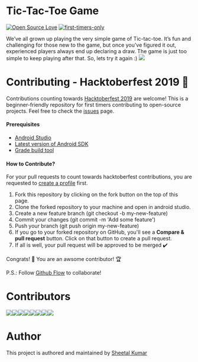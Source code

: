 # Tic-Tac-Toe Game
[![Open Source Love](https://badges.frapsoft.com/os/v1/open-source.svg?v=103)](https://github.com/ellerbrock/open-source-badges/) [![first-timers-only](https://img.shields.io/badge/first--timers--only-friendly-blue.svg?style=flat-square)](https://www.firsttimersonly.com/)

We’ve all grown up playing the very simple game of Tic-tac-toe. It’s fun and challenging for those new to the game, but once you’ve figured it out, experienced players always end up declaring a draw. The game is just too simple to keep playing after that. So, lets try it again :)
![](https://github.com/ksheetal/TicTacToeGame/blob/master/Screeshot.jpg)

# Contributing - Hacktoberfest 2019 🎃
Contributions counting towards [Hacktoberfest 2019](https://hacktoberfest.digitalocean.com/) are welcome! This is a beginner-friendly repository for first timers contributing to open-source projects. Feel free to check the [issues](https://github.com/ksheetal/TicTacToeGame/issues) page.

 #### Prerequisites
 - [Android Studio](https://developer.android.com/studio)
 - [Latest version of Android SDK](https://developer.android.com/studio/index.html#downloads)
 - [Grade build tool](https://gradle.org/)
 
 
 #### How to Contribute?
For your pull requests to count towards hacktoberfest contributions, you are requested to [create a profile](https://hacktoberfest.digitalocean.com/) first.

1) Fork this repository by clicking on the fork button on the top of this page.
2) Clone the forked repository to your machine and open in android studio.
3) Create a new feature branch (git checkout -b my-new-feature)
4) Commit your changes (git commit -m 'Add some feature')
5) Push your branch (git push origin my-new-feature)
6) If you go to your forked repository on GitHub, you'll see a **Compare & pull request** button. Click on that button to create a pull request.
7) If all is well, your pull request will be approved to be merged ✔️

Congrats! 🎉 You are an awsome contributor! 🏆

P.S.: 
Follow [Github Flow](https://help.github.com/en/github/collaborating-with-issues-and-pull-requests/github-flow) to collaborate!


# Contributors

[![](https://sourcerer.io/fame/EkinEren/EkinEren/TicTacToeGame/images/0)](https://sourcerer.io/fame/EkinEren/EkinEren/TicTacToeGame/links/0)[![](https://sourcerer.io/fame/EkinEren/EkinEren/TicTacToeGame/images/1)](https://sourcerer.io/fame/EkinEren/EkinEren/TicTacToeGame/links/1)[![](https://sourcerer.io/fame/EkinEren/EkinEren/TicTacToeGame/images/2)](https://sourcerer.io/fame/EkinEren/EkinEren/TicTacToeGame/links/2)[![](https://sourcerer.io/fame/EkinEren/EkinEren/TicTacToeGame/images/3)](https://sourcerer.io/fame/EkinEren/EkinEren/TicTacToeGame/links/3)[![](https://sourcerer.io/fame/EkinEren/EkinEren/TicTacToeGame/images/4)](https://sourcerer.io/fame/EkinEren/EkinEren/TicTacToeGame/links/4)[![](https://sourcerer.io/fame/EkinEren/EkinEren/TicTacToeGame/images/5)](https://sourcerer.io/fame/EkinEren/EkinEren/TicTacToeGame/links/5)[![](https://sourcerer.io/fame/EkinEren/EkinEren/TicTacToeGame/images/6)](https://sourcerer.io/fame/EkinEren/EkinEren/TicTacToeGame/links/6)[![](https://sourcerer.io/fame/EkinEren/EkinEren/TicTacToeGame/images/7)](https://sourcerer.io/fame/EkinEren/EkinEren/TicTacToeGame/links/7)

# Author 
This project is authored and maintained by [Sheetal Kumar](https://github.com/ksheetal)
